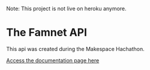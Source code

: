 Note: This project is not live on heroku anymore.

# The Famnet API
This api was created during the Makespace Hachathon.

[Access the documentation page here](https://famnet-api.herokuapp.com/docs)
